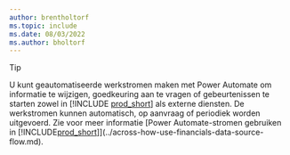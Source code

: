 ```yaml
---
author: brentholtorf
ms.topic: include
ms.date: 08/03/2022
ms.author: bholtorf
---
```

> [!TIP]
> U kunt geautomatiseerde werkstromen maken met Power Automate om informatie te wijzigen, goedkeuring aan te vragen of gebeurtenissen te starten zowel in [!INCLUDE [prod_short](prod_short.md)] als externe diensten. De werkstromen kunnen automatisch, op aanvraag of periodiek worden uitgevoerd. Zie voor meer informatie [Power Automate-stromen gebruiken in [!INCLUDE[prod_short](includes/prod_short.md)]](../across-how-use-financials-data-source-flow.md).
